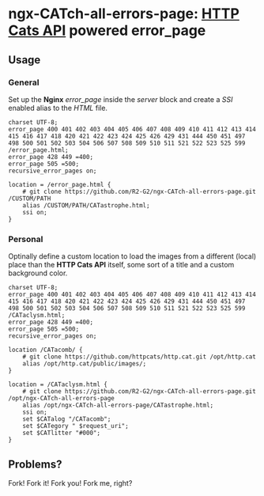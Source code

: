 <!-- Copyright (c) 2022-2023 Ralf Grawunder -->

# ngx-CATch-all-errors-page: [**HTTP Cats API**](https://github.com/httpcats/http.cat) powered error_page

## Usage

### General

Set up the **Nginx** *error_page* inside the *server* block and create a *SSI* enabled alias to the *HTML* file.

```nginx
charset UTF-8;
error_page 400 401 402 403 404 405 406 407 408 409 410 411 412 413 414 415 416 417 418 420 421 422 423 424 425 426 429 431 444 450 451 497 498 500 501 502 503 504 506 507 508 509 510 511 521 522 523 525 599 /error_page.html;
error_page 428 449 =400;
error_page 505 =500;
recursive_error_pages on;

location = /error_page.html {
    # git clone https://github.com/R2-G2/ngx-CATch-all-errors-page.git /CUSTOM/PATH
    alias /CUSTOM/PATH/CATastrophe.html;
    ssi on;
}
```

### Personal

Optinally define a custom location to load the images from a different (local) place than the **HTTP Cats API** itself,
some sort of a title and a custom background color.

```nginx
charset UTF-8;
error_page 400 401 402 403 404 405 406 407 408 409 410 411 412 413 414 415 416 417 418 420 421 422 423 424 425 426 429 431 444 450 451 497 498 500 501 502 503 504 506 507 508 509 510 511 521 522 523 525 599 /CATaclysm.html;
error_page 428 449 =400;
error_page 505 =500;
recursive_error_pages on;

location /CATacomb/ {
    # git clone https://github.com/httpcats/http.cat.git /opt/http.cat
    alias /opt/http.cat/public/images/;
}

location = /CATaclysm.html {
    # git clone https://github.com/R2-G2/ngx-CATch-all-errors-page.git /opt/ngx-CATch-all-errors-page
    alias /opt/ngx-CATch-all-errors-page/CATastrophe.html;
    ssi on;
    set $CATalog "/CATacomb";
    set $CATegory " $request_uri";
    set $CATlitter "#000";
}
```

## Problems?

Fork! Fork it! Fork you! Fork me, right?
